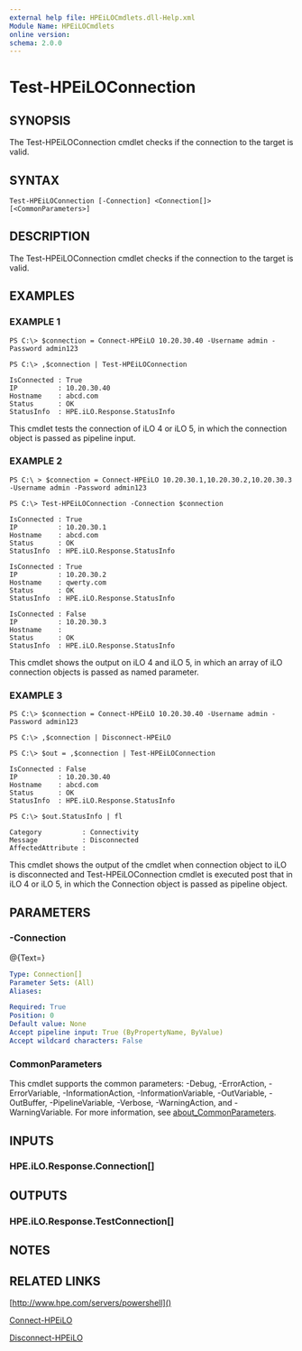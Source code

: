 ```yaml
---
external help file: HPEiLOCmdlets.dll-Help.xml
Module Name: HPEiLOCmdlets
online version:
schema: 2.0.0
---
```


# Test-HPEiLOConnection

## SYNOPSIS
The Test-HPEiLOConnection cmdlet checks if the connection to the target is valid.

## SYNTAX

```
Test-HPEiLOConnection [-Connection] <Connection[]> [<CommonParameters>]
```

## DESCRIPTION
The Test-HPEiLOConnection cmdlet checks if the connection to the target is valid.

## EXAMPLES

### EXAMPLE 1
```
PS C:\> $connection = Connect-HPEiLO 10.20.30.40 -Username admin -Password admin123 

PS C:\> ,$connection | Test-HPEiLOConnection 

IsConnected : True
IP          : 10.20.30.40
Hostname    : abcd.com
Status      : OK
StatusInfo  : HPE.iLO.Response.StatusInfo
```

This cmdlet tests the connection of iLO 4 or iLO 5, in which the connection object is passed as pipeline input.

### EXAMPLE 2
```
PS C:\ > $connection = Connect-HPEiLO 10.20.30.1,10.20.30.2,10.20.30.3 -Username admin -Password admin123 

PS C:\> Test-HPEiLOConnection -Connection $connection 

IsConnected : True
IP          : 10.20.30.1
Hostname    : abcd.com
Status      : OK
StatusInfo  : HPE.iLO.Response.StatusInfo

IsConnected : True
IP          : 10.20.30.2
Hostname    : qwerty.com
Status      : OK
StatusInfo  : HPE.iLO.Response.StatusInfo

IsConnected : False
IP          : 10.20.30.3
Hostname    : 
Status      : OK
StatusInfo  : HPE.iLO.Response.StatusInfo
```

This cmdlet shows the output on iLO 4 and iLO 5, in which an array of iLO connection objects is passed as named parameter.

### EXAMPLE 3
```
PS C:\> $connection = Connect-HPEiLO 10.20.30.40 -Username admin -Password admin123 

PS C:\> ,$connection | Disconnect-HPEiLO

PS C:\> $out = ,$connection | Test-HPEiLOConnection

IsConnected : False
IP          : 10.20.30.40
Hostname    : abcd.com
Status      : OK
StatusInfo  : HPE.iLO.Response.StatusInfo

PS C:\> $out.StatusInfo | fl

Category          : Connectivity
Message           : Disconnected
AffectedAttribute :
```

This cmdlet shows the output of the cmdlet when connection object to iLO is disconnected and Test-HPEiLOConnection cmdlet is executed post that in iLO 4 or iLO 5, in which the Connection object is passed as pipeline object.

## PARAMETERS

### -Connection
@{Text=}

```yaml
Type: Connection[]
Parameter Sets: (All)
Aliases:

Required: True
Position: 0
Default value: None
Accept pipeline input: True (ByPropertyName, ByValue)
Accept wildcard characters: False
```

### CommonParameters
This cmdlet supports the common parameters: -Debug, -ErrorAction, -ErrorVariable, -InformationAction, -InformationVariable, -OutVariable, -OutBuffer, -PipelineVariable, -Verbose, -WarningAction, and -WarningVariable. For more information, see [about_CommonParameters](http://go.microsoft.com/fwlink/?LinkID=113216).

## INPUTS

### HPE.iLO.Response.Connection[]
## OUTPUTS

### HPE.iLO.Response.TestConnection[]
## NOTES

## RELATED LINKS

[http://www.hpe.com/servers/powershell]()

[Connect-HPEiLO]()

[Disconnect-HPEiLO]()

